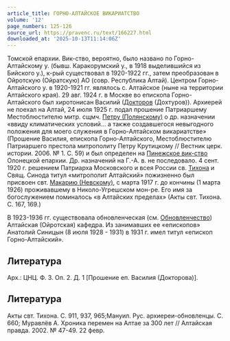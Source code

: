 ```yaml
---
article_title: ГОРНО-АЛТАЙСКОЕ ВИКАРИАТСТВО
volume: '12'
page_numbers: 125-126
source_url: https://pravenc.ru/text/166227.html
downloaded_at: '2025-10-13T11:14:06Z'
---
```


Томской епархии. Вик-ство, вероятно, было названо по Горно-Алтайскому у. (бывш. Каракорумский у., в 1918 выделившийся из Бийского у.), к-рый существовал в 1920-1922 гг., затем преобразован в Ойротскую (Ойратскую) АО (совр. Республика Алтай). Центром Горно-Алтайского у. в 1920-1921 гг. являлось с. Алтайское (ныне на территории Алтайского края). 29 авг. 1924 г. в Москве во епископа Горно-Алтайского был хиротонисан Василий ([Докторов](https://pravenc.ru/text/Докторов.html) (Дохтуров)). Архиерей не поехал на Алтай, 24 июля 1925 г. подал прошение Патриаршему Местоблюстителю митр. сщмч. [Петру (Полянскому)](<https://pravenc.ru/text/Петру (Полянскому).html>) о др. назначении «ввиду климатических условий... а также создавшегося невыгодного положения для моего служения в Горно-Алтайском викариатстве» (Прошение Василия, епископа Горно-Алтайского, Местоблюстителю Патриаршего престола митрополиту Петру Крутицкому // Вестник церк. истории. 2006. № 1. С. 59) и был определен на [Пинежское вик-ство](<https://pravenc.ru/text/Пинежское вик-ство.html>) Олонецкой епархии. Др. назначений на Г.-А. в. не последовало. 4 сент. 1920 г. решением Патриарха Московского и всея России св. [Тихона](https://pravenc.ru/text/Тихон.html) и Свящ. Синода титул «митрополит Алтайский» пожизненно был присвоен свт. [Макарию (Невскому)](<https://pravenc.ru/text/Макарию (Невскому).html>), с марта 1917 г. до кончины (1 марта 1926) проживавшему в Николо-Угрешском мон-ре. Его имя за богослужением поминалось «в Алтайских пределах» (Акты свт. Тихона. С. 167, 169.)

В 1923-1936 гг. существовала обновленческая (см. [Обновленчество](https://pravenc.ru/text/Обновленчество.html)) Алтайская (Ойротская) кафедра. Из занимавших ее «епископов» Анатолий Синицын (8 июля 1928 - 1931) в 1931 г. имел титул «епископ Горно-Алтайский».

## Литература

Арх.: ЦНЦ. Ф. 3. Оп. 2. Д. 1 [Прошение еп. Василия (Докторова)].

## Литература

Акты свт. Тихона. С. 911, 937, 965;Мануил. Рус. архиереи-обновленцы. С. 660; Муравлёв А. Хроника перемен на Алтае за 300 лет // Алтайская правда. 2002. № 47-49. 22 февр.
